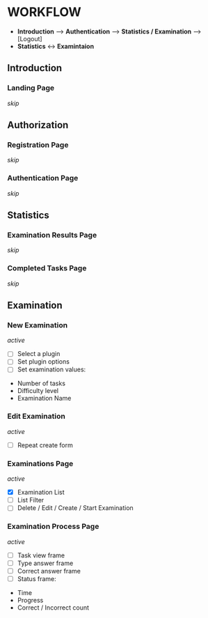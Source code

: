 # WORKFLOW

* **Introduction** --> **Authentication** --> **Statistics / Examination** --> [Logout]
* **Statistics** <-> **Examintaion**


## Introduction

### Landing Page
*skip*


## Authorization

### Registration Page
*skip*

### Authentication Page
*skip*


## Statistics

### Examination Results Page
*skip*

### Completed Tasks Page
*skip*


## Examination

### New Examination
*active*

- [ ] Select a plugin
- [ ] Set plugin options
- [ ] Set examination values:
* Number of tasks
* Difficulty level
* Examination Name

### Edit Examination
*active*

- [ ] Repeat create form

### Examinations Page
*active*

- [x] Examination List
- [ ] List Filter
- [ ] Delete / Edit / Create / Start Examination

### Examination Process Page
*active*

- [ ] Task view frame
- [ ] Type answer frame
- [ ] Correct answer frame
- [ ] Status frame:
* Time
* Progress
* Correct / Incorrect count
